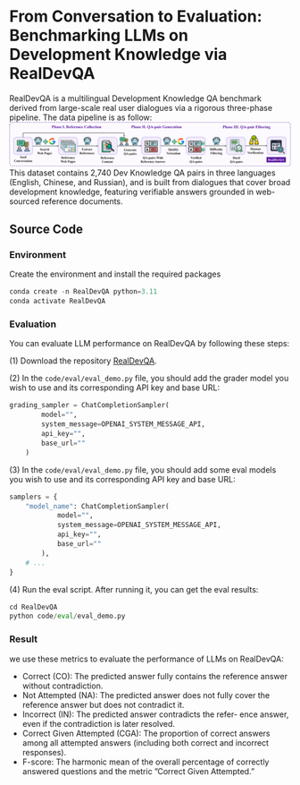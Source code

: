 From Conversation to Evaluation: Benchmarking LLMs on Development Knowledge via RealDevQA
=============
RealDevQA is a multilingual Development Knowledge QA benchmark derived from large-scale real user dialogues via a rigorous three-phase pipeline. 
The data pipeline is as follow:
![](figure/pipeline.png)
This dataset contains 2,740 Dev Knowledge QA pairs in three languages (English, Chinese, and Russian), and is built from dialogues that cover broad development knowledge, featuring verifiable answers grounded in web-sourced reference documents. 

Source Code
-------------
### Environment
Create the environment and install the required packages
```python
conda create -n RealDevQA python=3.11
conda activate RealDevQA
```
### Evaluation
You can evaluate LLM performance on RealDevQA by following these steps:

(1) Download the repository [RealDevQA](https://anonymous.4open.science/r/RealDevQA-25E7/).

(2) In the `code/eval/eval_demo.py` file, you should add the grader model you wish to use and its corresponding API key and base URL:
```python
grading_sampler = ChatCompletionSampler(
        model="",
        system_message=OPENAI_SYSTEM_MESSAGE_API,  
        api_key="",
        base_url=""
    )
```

(3) In the `code/eval/eval_demo.py` file, you should add some eval models you wish to use and its corresponding API key and base URL:
```python
samplers = { 
    "model_name": ChatCompletionSampler(
            model="",
            system_message=OPENAI_SYSTEM_MESSAGE_API,  
            api_key="",
            base_url=""
        ),
    # ...
}
```

(4) Run the eval script. After running it, you can get the eval results:
```python
cd RealDevQA
python code/eval/eval_demo.py
```

### Result
we use these metrics to evaluate the performance of LLMs on RealDevQA:
* Correct (CO): The predicted answer fully contains the
reference answer without contradiction.
* Not Attempted (NA): The predicted answer does not fully
cover the reference answer but does not contradict it.
* Incorrect (IN): The predicted answer contradicts the refer-
ence answer, even if the contradiction is later resolved.
* Correct Given Attempted (CGA): The proportion of
correct answers among all attempted answers (including
both correct and incorrect responses).
* F-score: The harmonic mean of the overall percentage of
correctly answered questions and the metric ”Correct Given
Attempted.”
